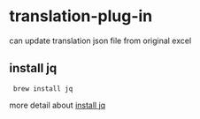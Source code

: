# translation-plug-in
can update translation json file from original excel

## install jq
``` brew install jq```

more detail about [install jq](https://jqlang.github.io/jq/download/)

